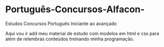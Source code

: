 # Português-Concursos-Alfacon-
Estudos Concursos Português Iniciante ao avançado

Aqui vou ir add meu material de estudo com modelos em html e css para além de relembras conteúdos treinando minha programação.

